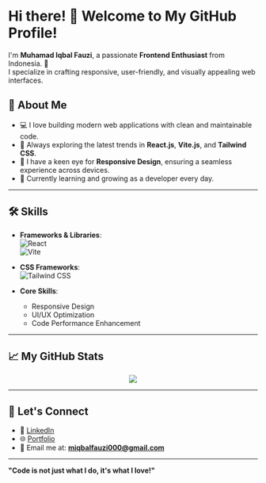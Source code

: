 # Hi there! 👋 Welcome to My GitHub Profile!  

I'm **Muhamad Iqbal Fauzi**, a passionate **Frontend Enthusiast** from Indonesia. 🚀  
I specialize in crafting responsive, user-friendly, and visually appealing web interfaces.  

## 🚀 About Me  
- 💻 I love building modern web applications with clean and maintainable code.  
- 🌱 Always exploring the latest trends in **React.js**, **Vite.js**, and **Tailwind CSS**.  
- 🌟 I have a keen eye for **Responsive Design**, ensuring a seamless experience across devices.  
- 📖 Currently learning and growing as a developer every day.  

---

## 🛠️ Skills  
- **Frameworks & Libraries**:  
  ![React](https://img.shields.io/badge/React-61DAFB?style=for-the-badge&logo=react&logoColor=black)  
  ![Vite](https://img.shields.io/badge/Vite-646CFF?style=for-the-badge&logo=vite&logoColor=white)  

- **CSS Frameworks**:  
  ![Tailwind CSS](https://img.shields.io/badge/Tailwind%20CSS-38B2AC?style=for-the-badge&logo=tailwind-css&logoColor=white)  

- **Core Skills**:  
  - Responsive Design  
  - UI/UX Optimization  
  - Code Performance Enhancement  

---

## 📈 My GitHub Stats  

<p align="center">
  <a href="#">
    <img src="https://github-readme-stats.vercel.app/api?username=MiqbalF2021&show_icons=true&theme=github_dark&hide_border=true" />
</a>
</p>

---

## 🌟 Let's Connect  
- 💼 [LinkedIn](https://www.linkedin.com/in/muhamad-iqbal-fauzi-fz/)  
- 🌐 [Portfolio](https://m-iqbal-fauzi.vercel.app/)  
- 📧 Email me at: **miqbalfauzi000@gmail.com**  

---

**"Code is not just what I do, it's what I love!"**
